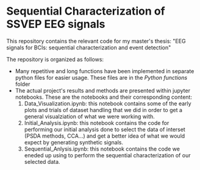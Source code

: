 # Sequential Characterization of SSVEP EEG signals
This repository contains the relevant code for my master's thesis: "EEG signals for BCIs: sequential characterization and event detection"

The repository is organized as follows:
- Many repetitive and long functions have been implemented in separate python files for easier usage. These files are in the *Python functions* folder
- The actual project's results and methods are presented within jupyter notebooks. These are the notebooks and their corresponding content:
    1. Data_Visualization.ipynb: this notebook contains some of the early plots and trials of dataset handling that we did in order to get a general visualziation of what we were working with.
    2. Initial_Analysis.ipynb: this notebook contains the code for performing our initial analysis done to select the data of interset (PSDA methods, CCA...) and get a better idea of what we would expect by generating synthetic signals. 
    3. Sequential_Anlysis.ipynb: this notebook contains the code we eneded up using to perform the sequential characterization of our selected data.
